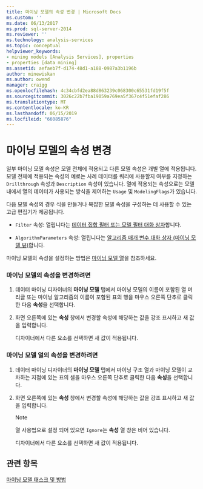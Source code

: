 ```yaml
---
title: 마이닝 모델의 속성 변경 | Microsoft Docs
ms.custom: ''
ms.date: 06/13/2017
ms.prod: sql-server-2014
ms.reviewer: ''
ms.technology: analysis-services
ms.topic: conceptual
helpviewer_keywords:
- mining models [Analysis Services], properties
- properties [data mining]
ms.assetid: aefaeb7f-d174-48d1-a188-0987a3b1196b
author: minewiskan
ms.author: owend
manager: craigg
ms.openlocfilehash: 4c34cbfd2ea88d863239c068300c65531fd19f5f
ms.sourcegitcommit: 3026c22b7fba19059a769ea5f367c4f51efaf286
ms.translationtype: MT
ms.contentlocale: ko-KR
ms.lasthandoff: 06/15/2019
ms.locfileid: "66085876"
---
```

# <a name="change-the-properties-of-a-mining-model"></a>마이닝 모델의 속성 변경
  일부 마이닝 모델 속성은 모델 전체에 적용되고 다른 모델 속성은 개별 열에 적용됩니다. 모델 전체에 적용되는 속성의 예로는 사례 데이터를 쿼리에 사용할지 여부를 지정하는 `Drillthrough` 속성과 `Description` 속성이 있습니다. 열에 적용되는 속성으로는 모델 내에서 열의 데이터가 사용되는 방식을 제어하는 `Usage` 및 `ModelingFlags`가 있습니다.  
  
 다음 모델 속성의 경우 식을 만들거나 복잡한 모델 속성을 구성하는 데 사용할 수 있는 고급 편집기가 제공됩니다.  
  
-   `Filter` 속성: 열립니다는 [데이터 집합 필터 또는 모델 필터 대화 상자](../data-set-filter-or-model-filter-dialog-box.md)합니다.  
  
-   `AlgorithmParameters` 속성: 열립니다는 [알고리즘 매개 변수 대화 상자 &#40;마이닝 모델 뷰&#41;](../algorithm-parameters-dialog-box-mining-models-view.md)합니다.  
  
 마이닝 모델의 속성을 설정하는 방법은 [마이닝 모델 열](mining-model-columns.md)을 참조하세요.  
  
### <a name="to-change-the-properties-of-a-mining-model"></a>마이닝 모델의 속성을 변경하려면  
  
1.  데이터 마이닝 디자이너의 **마이닝 모델** 탭에서 마이닝 모델의 이름이 포함된 열 머리글 또는 마이닝 알고리즘의 이름이 포함된 표의 행을 마우스 오른쪽 단추로 클릭한 다음 **속성**을 선택합니다.  
  
2.  화면 오른쪽에 있는 **속성** 창에서 변경할 속성에 해당하는 값을 강조 표시하고 새 값을 입력합니다.  
  
     디자이너에서 다른 요소를 선택하면 새 값이 적용됩니다.  
  
### <a name="to-change-the-properties-of-a-mining-model-column"></a>마이닝 모델 열의 속성을 변경하려면  
  
1.  데이터 마이닝 디자이너의 **마이닝 모델** 탭에서 마이닝 구조 열과 마이닝 모델이 교차하는 지점에 있는 표의 셀을 마우스 오른쪽 단추로 클릭한 다음 **속성**을 선택합니다.  
  
2.  화면 오른쪽에 있는 **속성** 창에서 변경할 속성에 해당하는 값을 강조 표시하고 새 값을 입력합니다.  
  
    > [!NOTE]  
    >  열 사용법으로 설정 되어 있으면 `Ignore`는 **속성** 열 창은 비어 있습니다.  
  
     디자이너에서 다른 요소를 선택하면 새 값이 적용됩니다.  
  
## <a name="see-also"></a>관련 항목  
 [마이닝 모델 태스크 및 방법](mining-model-tasks-and-how-tos.md)  
  
  
